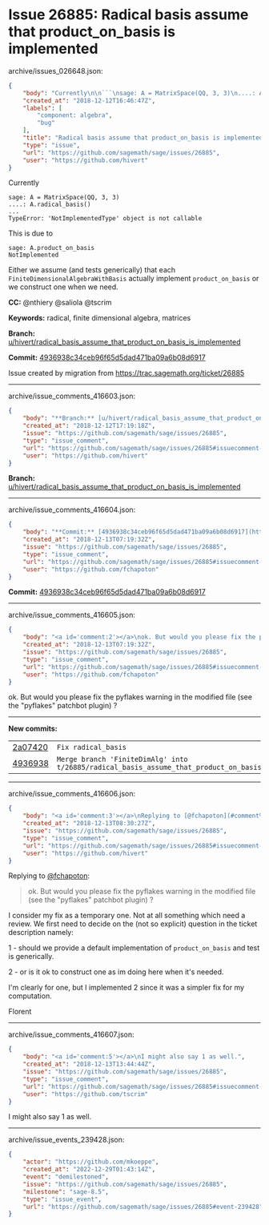 # Issue 26885: Radical basis assume that product_on_basis is implemented

archive/issues_026648.json:
```json
{
    "body": "Currently\n\n```\nsage: A = MatrixSpace(QQ, 3, 3)\n....: A.radical_basis()\n...\nTypeError: 'NotImplementedType' object is not callable\n```\nThis is due to \n\n```\nsage: A.product_on_basis\nNotImplemented\n```\n\nEither we assume (and tests generically) that each `FiniteDimensionalAlgebraWithBasis` actually implement `product_on_basis` or we construct one when we need.\n\n**CC:**  @nthiery @saliola @tscrim\n\n**Keywords:** radical, finite dimensional algebra, matrices\n\n**Branch:** [u/hivert/radical_basis_assume_that_product_on_basis_is_implemented](https://github.com/sagemath/sagetrac-mirror/tree/u/hivert/radical_basis_assume_that_product_on_basis_is_implemented)\n\n**Commit:** [4936938c34ceb96f65d5dad471ba09a6b08d6917](https://github.com/sagemath/sagetrac-mirror/commit/4936938c34ceb96f65d5dad471ba09a6b08d6917)\n\nIssue created by migration from https://trac.sagemath.org/ticket/26885\n\n",
    "created_at": "2018-12-12T16:46:47Z",
    "labels": [
        "component: algebra",
        "bug"
    ],
    "title": "Radical basis assume that product_on_basis is implemented",
    "type": "issue",
    "url": "https://github.com/sagemath/sage/issues/26885",
    "user": "https://github.com/hivert"
}
```
Currently

```
sage: A = MatrixSpace(QQ, 3, 3)
....: A.radical_basis()
...
TypeError: 'NotImplementedType' object is not callable
```
This is due to 

```
sage: A.product_on_basis
NotImplemented
```

Either we assume (and tests generically) that each `FiniteDimensionalAlgebraWithBasis` actually implement `product_on_basis` or we construct one when we need.

**CC:**  @nthiery @saliola @tscrim

**Keywords:** radical, finite dimensional algebra, matrices

**Branch:** [u/hivert/radical_basis_assume_that_product_on_basis_is_implemented](https://github.com/sagemath/sagetrac-mirror/tree/u/hivert/radical_basis_assume_that_product_on_basis_is_implemented)

**Commit:** [4936938c34ceb96f65d5dad471ba09a6b08d6917](https://github.com/sagemath/sagetrac-mirror/commit/4936938c34ceb96f65d5dad471ba09a6b08d6917)

Issue created by migration from https://trac.sagemath.org/ticket/26885





---

archive/issue_comments_416603.json:
```json
{
    "body": "**Branch:** [u/hivert/radical_basis_assume_that_product_on_basis_is_implemented](https://github.com/sagemath/sagetrac-mirror/tree/u/hivert/radical_basis_assume_that_product_on_basis_is_implemented)",
    "created_at": "2018-12-12T17:19:18Z",
    "issue": "https://github.com/sagemath/sage/issues/26885",
    "type": "issue_comment",
    "url": "https://github.com/sagemath/sage/issues/26885#issuecomment-416603",
    "user": "https://github.com/hivert"
}
```

**Branch:** [u/hivert/radical_basis_assume_that_product_on_basis_is_implemented](https://github.com/sagemath/sagetrac-mirror/tree/u/hivert/radical_basis_assume_that_product_on_basis_is_implemented)



---

archive/issue_comments_416604.json:
```json
{
    "body": "**Commit:** [4936938c34ceb96f65d5dad471ba09a6b08d6917](https://github.com/sagemath/sagetrac-mirror/commit/4936938c34ceb96f65d5dad471ba09a6b08d6917)",
    "created_at": "2018-12-13T07:19:32Z",
    "issue": "https://github.com/sagemath/sage/issues/26885",
    "type": "issue_comment",
    "url": "https://github.com/sagemath/sage/issues/26885#issuecomment-416604",
    "user": "https://github.com/fchapoton"
}
```

**Commit:** [4936938c34ceb96f65d5dad471ba09a6b08d6917](https://github.com/sagemath/sagetrac-mirror/commit/4936938c34ceb96f65d5dad471ba09a6b08d6917)



---

archive/issue_comments_416605.json:
```json
{
    "body": "<a id='comment:2'></a>\nok. But would you please fix the pyflakes warning in the modified file (see the \"pyflakes\" patchbot plugin) ?\n  \n---\n**New commits:**\n<table><tr><td><a href=\"https://github.com/sagemath/sagetrac-mirror/commit/2a074205c7dc286f01d58258d9da27f08ac4f8bc\">2a07420</a></td><td><code>Fix radical_basis</code></td></tr><tr><td><a href=\"https://github.com/sagemath/sagetrac-mirror/commit/4936938c34ceb96f65d5dad471ba09a6b08d6917\">4936938</a></td><td><code>Merge branch 'FiniteDimAlg' into t/26885/radical_basis_assume_that_product_on_basis_is_implemented</code></td></tr></table>\n",
    "created_at": "2018-12-13T07:19:32Z",
    "issue": "https://github.com/sagemath/sage/issues/26885",
    "type": "issue_comment",
    "url": "https://github.com/sagemath/sage/issues/26885#issuecomment-416605",
    "user": "https://github.com/fchapoton"
}
```

<a id='comment:2'></a>
ok. But would you please fix the pyflakes warning in the modified file (see the "pyflakes" patchbot plugin) ?
  
---
**New commits:**
<table><tr><td><a href="https://github.com/sagemath/sagetrac-mirror/commit/2a074205c7dc286f01d58258d9da27f08ac4f8bc">2a07420</a></td><td><code>Fix radical_basis</code></td></tr><tr><td><a href="https://github.com/sagemath/sagetrac-mirror/commit/4936938c34ceb96f65d5dad471ba09a6b08d6917">4936938</a></td><td><code>Merge branch 'FiniteDimAlg' into t/26885/radical_basis_assume_that_product_on_basis_is_implemented</code></td></tr></table>




---

archive/issue_comments_416606.json:
```json
{
    "body": "<a id='comment:3'></a>\nReplying to [@fchapoton](#comment%3A2):\n> ok. But would you please fix the pyflakes warning in the modified file (see the \"pyflakes\" patchbot plugin) ?\n\nI consider my fix as a temporary one. Not at all something which need a review. We first need to decide on the (not so explicit) question in the ticket description namely:\n\n1 - should we provide a default implementation of `product_on_basis` and test is generically.\n\n2 - or is it ok to construct one as im doing here when it's needed.\n\nI'm clearly for one, but I implemented 2 since it was a simpler fix for my computation.\n\nFlorent",
    "created_at": "2018-12-13T08:30:27Z",
    "issue": "https://github.com/sagemath/sage/issues/26885",
    "type": "issue_comment",
    "url": "https://github.com/sagemath/sage/issues/26885#issuecomment-416606",
    "user": "https://github.com/hivert"
}
```

<a id='comment:3'></a>
Replying to [@fchapoton](#comment%3A2):
> ok. But would you please fix the pyflakes warning in the modified file (see the "pyflakes" patchbot plugin) ?

I consider my fix as a temporary one. Not at all something which need a review. We first need to decide on the (not so explicit) question in the ticket description namely:

1 - should we provide a default implementation of `product_on_basis` and test is generically.

2 - or is it ok to construct one as im doing here when it's needed.

I'm clearly for one, but I implemented 2 since it was a simpler fix for my computation.

Florent



---

archive/issue_comments_416607.json:
```json
{
    "body": "<a id='comment:5'></a>\nI might also say 1 as well.",
    "created_at": "2018-12-13T13:44:44Z",
    "issue": "https://github.com/sagemath/sage/issues/26885",
    "type": "issue_comment",
    "url": "https://github.com/sagemath/sage/issues/26885#issuecomment-416607",
    "user": "https://github.com/tscrim"
}
```

<a id='comment:5'></a>
I might also say 1 as well.



---

archive/issue_events_239428.json:
```json
{
    "actor": "https://github.com/mkoeppe",
    "created_at": "2022-12-29T01:43:14Z",
    "event": "demilestoned",
    "issue": "https://github.com/sagemath/sage/issues/26885",
    "milestone": "sage-8.5",
    "type": "issue_event",
    "url": "https://github.com/sagemath/sage/issues/26885#event-239428"
}
```
